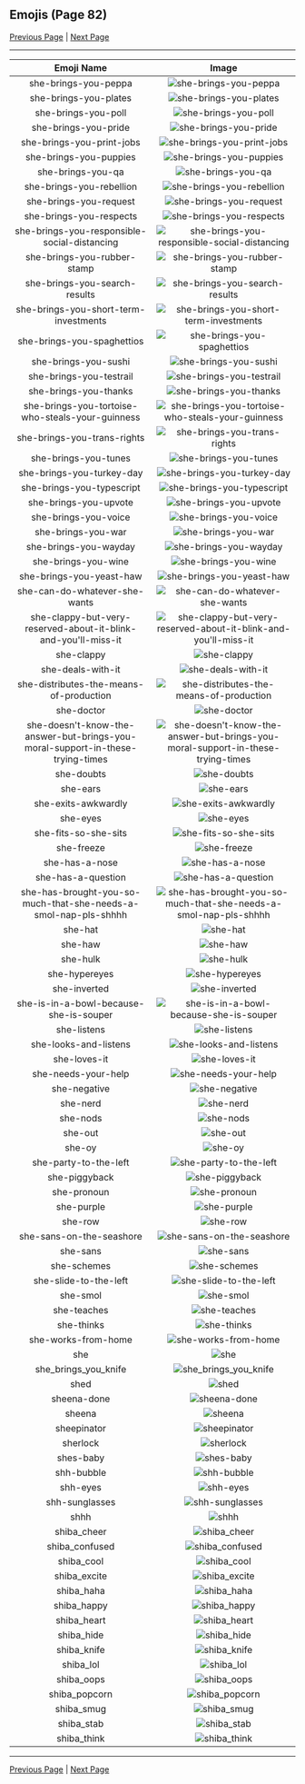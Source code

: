 
## Emojis (Page 82)

[Previous Page](/docs/hc/page-s-0081.md)
  | [Next Page](/docs/hc/page-s-0083.md)

<hr />

|Emoji Name|Image|
| :-: | :-: |
|she-brings-you-peppa| ![she-brings-you-peppa](/emojis/hc/she-brings-you-peppa.png)|
|she-brings-you-plates| ![she-brings-you-plates](/emojis/hc/she-brings-you-plates.png)|
|she-brings-you-poll| ![she-brings-you-poll](/emojis/hc/she-brings-you-poll.png)|
|she-brings-you-pride| ![she-brings-you-pride](/emojis/hc/she-brings-you-pride.png)|
|she-brings-you-print-jobs| ![she-brings-you-print-jobs](/emojis/hc/she-brings-you-print-jobs.png)|
|she-brings-you-puppies| ![she-brings-you-puppies](/emojis/hc/she-brings-you-puppies.png)|
|she-brings-you-qa| ![she-brings-you-qa](/emojis/hc/she-brings-you-qa.gif)|
|she-brings-you-rebellion| ![she-brings-you-rebellion](/emojis/hc/she-brings-you-rebellion.png)|
|she-brings-you-request| ![she-brings-you-request](/emojis/hc/she-brings-you-request.png)|
|she-brings-you-respects| ![she-brings-you-respects](/emojis/hc/she-brings-you-respects.png)|
|she-brings-you-responsible-social-distancing| ![she-brings-you-responsible-social-distancing](/emojis/hc/she-brings-you-responsible-social-distancing.png)|
|she-brings-you-rubber-stamp| ![she-brings-you-rubber-stamp](/emojis/hc/she-brings-you-rubber-stamp.png)|
|she-brings-you-search-results| ![she-brings-you-search-results](/emojis/hc/she-brings-you-search-results.png)|
|she-brings-you-short-term-investments| ![she-brings-you-short-term-investments](/emojis/hc/she-brings-you-short-term-investments.png)|
|she-brings-you-spaghettios| ![she-brings-you-spaghettios](/emojis/hc/she-brings-you-spaghettios.png)|
|she-brings-you-sushi| ![she-brings-you-sushi](/emojis/hc/she-brings-you-sushi.png)|
|she-brings-you-testrail| ![she-brings-you-testrail](/emojis/hc/she-brings-you-testrail.png)|
|she-brings-you-thanks| ![she-brings-you-thanks](/emojis/hc/she-brings-you-thanks.png)|
|she-brings-you-tortoise-who-steals-your-guinness| ![she-brings-you-tortoise-who-steals-your-guinness](/emojis/hc/she-brings-you-tortoise-who-steals-your-guinness.png)|
|she-brings-you-trans-rights| ![she-brings-you-trans-rights](/emojis/hc/she-brings-you-trans-rights.png)|
|she-brings-you-tunes| ![she-brings-you-tunes](/emojis/hc/she-brings-you-tunes.png)|
|she-brings-you-turkey-day| ![she-brings-you-turkey-day](/emojis/hc/she-brings-you-turkey-day.png)|
|she-brings-you-typescript| ![she-brings-you-typescript](/emojis/hc/she-brings-you-typescript.png)|
|she-brings-you-upvote| ![she-brings-you-upvote](/emojis/hc/she-brings-you-upvote.png)|
|she-brings-you-voice| ![she-brings-you-voice](/emojis/hc/she-brings-you-voice.png)|
|she-brings-you-war| ![she-brings-you-war](/emojis/hc/she-brings-you-war.png)|
|she-brings-you-wayday| ![she-brings-you-wayday](/emojis/hc/she-brings-you-wayday.png)|
|she-brings-you-wine| ![she-brings-you-wine](/emojis/hc/she-brings-you-wine.png)|
|she-brings-you-yeast-haw| ![she-brings-you-yeast-haw](/emojis/hc/she-brings-you-yeast-haw.png)|
|she-can-do-whatever-she-wants| ![she-can-do-whatever-she-wants](/emojis/hc/she-can-do-whatever-she-wants.png)|
|she-clappy-but-very-reserved-about-it-blink-and-you'll-miss-it| ![she-clappy-but-very-reserved-about-it-blink-and-you'll-miss-it](/emojis/hc/she-clappy-but-very-reserved-about-it-blink-and-you'll-miss-it.gif)|
|she-clappy| ![she-clappy](/emojis/hc/she-clappy.gif)|
|she-deals-with-it| ![she-deals-with-it](/emojis/hc/she-deals-with-it.gif)|
|she-distributes-the-means-of-production| ![she-distributes-the-means-of-production](/emojis/hc/she-distributes-the-means-of-production.gif)|
|she-doctor| ![she-doctor](/emojis/hc/she-doctor.png)|
|she-doesn't-know-the-answer-but-brings-you-moral-support-in-these-trying-times| ![she-doesn't-know-the-answer-but-brings-you-moral-support-in-these-trying-times](/emojis/hc/she-doesn't-know-the-answer-but-brings-you-moral-support-in-these-trying-times.png)|
|she-doubts| ![she-doubts](/emojis/hc/she-doubts.png)|
|she-ears| ![she-ears](/emojis/hc/she-ears.png)|
|she-exits-awkwardly| ![she-exits-awkwardly](/emojis/hc/she-exits-awkwardly.gif)|
|she-eyes| ![she-eyes](/emojis/hc/she-eyes.png)|
|she-fits-so-she-sits| ![she-fits-so-she-sits](/emojis/hc/she-fits-so-she-sits.png)|
|she-freeze| ![she-freeze](/emojis/hc/she-freeze.png)|
|she-has-a-nose| ![she-has-a-nose](/emojis/hc/she-has-a-nose.png)|
|she-has-a-question| ![she-has-a-question](/emojis/hc/she-has-a-question.png)|
|she-has-brought-you-so-much-that-she-needs-a-smol-nap-pls-shhhh| ![she-has-brought-you-so-much-that-she-needs-a-smol-nap-pls-shhhh](/emojis/hc/she-has-brought-you-so-much-that-she-needs-a-smol-nap-pls-shhhh.png)|
|she-hat| ![she-hat](/emojis/hc/she-hat.png)|
|she-haw| ![she-haw](/emojis/hc/she-haw.png)|
|she-hulk| ![she-hulk](/emojis/hc/she-hulk.jpg)|
|she-hypereyes| ![she-hypereyes](/emojis/hc/she-hypereyes.png)|
|she-inverted| ![she-inverted](/emojis/hc/she-inverted.png)|
|she-is-in-a-bowl-because-she-is-souper| ![she-is-in-a-bowl-because-she-is-souper](/emojis/hc/she-is-in-a-bowl-because-she-is-souper.png)|
|she-listens| ![she-listens](/emojis/hc/she-listens.png)|
|she-looks-and-listens| ![she-looks-and-listens](/emojis/hc/she-looks-and-listens.png)|
|she-loves-it| ![she-loves-it](/emojis/hc/she-loves-it.png)|
|she-needs-your-help| ![she-needs-your-help](/emojis/hc/she-needs-your-help.png)|
|she-negative| ![she-negative](/emojis/hc/she-negative.png)|
|she-nerd| ![she-nerd](/emojis/hc/she-nerd.png)|
|she-nods| ![she-nods](/emojis/hc/she-nods.gif)|
|she-out| ![she-out](/emojis/hc/she-out.gif)|
|she-oy| ![she-oy](/emojis/hc/she-oy.png)|
|she-party-to-the-left| ![she-party-to-the-left](/emojis/hc/she-party-to-the-left.gif)|
|she-piggyback| ![she-piggyback](/emojis/hc/she-piggyback.png)|
|she-pronoun| ![she-pronoun](/emojis/hc/she-pronoun.png)|
|she-purple| ![she-purple](/emojis/hc/she-purple.png)|
|she-row| ![she-row](/emojis/hc/she-row.png)|
|she-sans-on-the-seashore| ![she-sans-on-the-seashore](/emojis/hc/she-sans-on-the-seashore.png)|
|she-sans| ![she-sans](/emojis/hc/she-sans.png)|
|she-schemes| ![she-schemes](/emojis/hc/she-schemes.png)|
|she-slide-to-the-left| ![she-slide-to-the-left](/emojis/hc/she-slide-to-the-left.gif)|
|she-smol| ![she-smol](/emojis/hc/she-smol.png)|
|she-teaches| ![she-teaches](/emojis/hc/she-teaches.png)|
|she-thinks| ![she-thinks](/emojis/hc/she-thinks.png)|
|she-works-from-home| ![she-works-from-home](/emojis/hc/she-works-from-home.png)|
|she| ![she](/emojis/hc/she.png)|
|she_brings_you_knife| ![she_brings_you_knife](/emojis/hc/she_brings_you_knife.png)|
|shed| ![shed](/emojis/hc/shed.png)|
|sheena-done| ![sheena-done](/emojis/hc/sheena-done.jpg)|
|sheena| ![sheena](/emojis/hc/sheena.png)|
|sheepinator| ![sheepinator](/emojis/hc/sheepinator.png)|
|sherlock| ![sherlock](/emojis/hc/sherlock.png)|
|shes-baby| ![shes-baby](/emojis/hc/shes-baby.png)|
|shh-bubble| ![shh-bubble](/emojis/hc/shh-bubble.gif)|
|shh-eyes| ![shh-eyes](/emojis/hc/shh-eyes.png)|
|shh-sunglasses| ![shh-sunglasses](/emojis/hc/shh-sunglasses.png)|
|shhh| ![shhh](/emojis/hc/shhh.gif)|
|shiba_cheer| ![shiba_cheer](/emojis/hc/shiba_cheer.png)|
|shiba_confused| ![shiba_confused](/emojis/hc/shiba_confused.png)|
|shiba_cool| ![shiba_cool](/emojis/hc/shiba_cool.png)|
|shiba_excite| ![shiba_excite](/emojis/hc/shiba_excite.png)|
|shiba_haha| ![shiba_haha](/emojis/hc/shiba_haha.png)|
|shiba_happy| ![shiba_happy](/emojis/hc/shiba_happy.png)|
|shiba_heart| ![shiba_heart](/emojis/hc/shiba_heart.png)|
|shiba_hide| ![shiba_hide](/emojis/hc/shiba_hide.png)|
|shiba_knife| ![shiba_knife](/emojis/hc/shiba_knife.png)|
|shiba_lol| ![shiba_lol](/emojis/hc/shiba_lol.png)|
|shiba_oops| ![shiba_oops](/emojis/hc/shiba_oops.png)|
|shiba_popcorn| ![shiba_popcorn](/emojis/hc/shiba_popcorn.png)|
|shiba_smug| ![shiba_smug](/emojis/hc/shiba_smug.png)|
|shiba_stab| ![shiba_stab](/emojis/hc/shiba_stab.png)|
|shiba_think| ![shiba_think](/emojis/hc/shiba_think.png)|

<hr/>

[Previous Page](/docs/hc/page-s-0081.md)
  | [Next Page](/docs/hc/page-s-0083.md)
